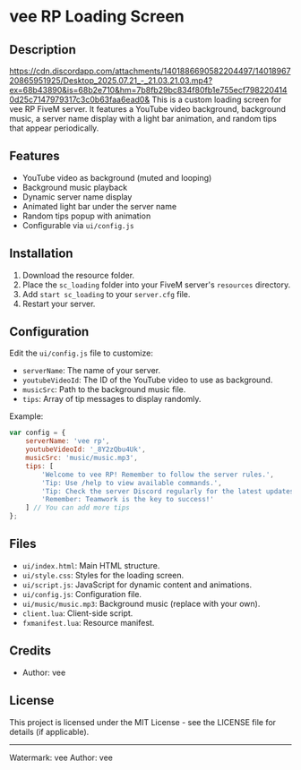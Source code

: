 # vee RP Loading Screen
## Description
https://cdn.discordapp.com/attachments/1401886690582204497/1401896720865951925/Desktop_2025.07.21_-_21.03.21.03.mp4?ex=68b43890&is=68b2e710&hm=7b8fb29bc834f80fb1e755ecf7982204140d25c7147979317c3c0b63faa6ead0&
This is a custom loading screen for vee RP FiveM server. It features a YouTube video background, background music, a server name display with a light bar animation, and random tips that appear periodically.

## Features

- YouTube video as background (muted and looping)
- Background music playback
- Dynamic server name display
- Animated light bar under the server name
- Random tips popup with animation
- Configurable via `ui/config.js`

## Installation

1. Download the resource folder.
2. Place the `sc_loading` folder into your FiveM server's `resources` directory.
3. Add `start sc_loading` to your `server.cfg` file.
4. Restart your server.

## Configuration

Edit the `ui/config.js` file to customize:

- `serverName`: The name of your server.
- `youtubeVideoId`: The ID of the YouTube video to use as background.
- `musicSrc`: Path to the background music file.
- `tips`: Array of tip messages to display randomly.

Example:
```javascript
var config = {
    serverName: 'vee rp',
    youtubeVideoId: '_8Y2zQbu4Uk',
    musicSrc: 'music/music.mp3',
    tips: [
        'Welcome to vee RP! Remember to follow the server rules.',
        'Tip: Use /help to view available commands.',
        'Tip: Check the server Discord regularly for the latest updates.',
        'Remember: Teamwork is the key to success!'
    ] // You can add more tips
};
```

## Files

- `ui/index.html`: Main HTML structure.
- `ui/style.css`: Styles for the loading screen.
- `ui/script.js`: JavaScript for dynamic content and animations.
- `ui/config.js`: Configuration file.
- `ui/music/music.mp3`: Background music (replace with your own).
- `client.lua`: Client-side script.
- `fxmanifest.lua`: Resource manifest.

## Credits

- Author: vee

## License

This project is licensed under the MIT License - see the LICENSE file for details (if applicable).

---

Watermark: vee Author: vee
